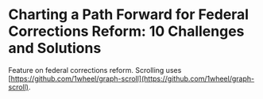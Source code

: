 # Charting a Path Forward for Federal Corrections Reform: 10 Challenges and Solutions

Feature on federal corrections reform. Scrolling uses [https://github.com/1wheel/graph-scroll](https://github.com/1wheel/graph-scroll).
